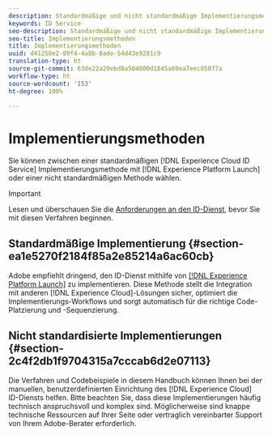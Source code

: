 ```yaml
---
description: Standardmäßige und nicht standardmäßige Implementierungsmethoden des Experience Cloud-Identity-Diensts.
keywords: ID Service
seo-description: Standardmäßige und nicht standardmäßige Implementierungsmethoden des Experience Cloud-Identity-Diensts.
seo-title: Implementierungsmethoden
title: Implementierungsmethoden
uuid: d41250e2-09f4-4a8b-8ade-54d43e9281c9
translation-type: ht
source-git-commit: 63de22a29ebd8a504800d1045a69ea7eec05077a
workflow-type: ht
source-wordcount: '153'
ht-degree: 100%

---
```



# Implementierungsmethoden

Sie können zwischen einer standardmäßigen [!DNL Experience Cloud ID Service] Implementierungsmethode mit [!DNL Experience Platform Launch] oder einer nicht standardmäßigen Methode wählen.

>[!IMPORTANT]
>
>Lesen und überschauen Sie die [Anforderungen an den ID-Dienst](../reference/requirements.md), bevor Sie mit diesen Verfahren beginnen.

## Standardmäßige Implementierung {#section-ea1e5270f2184f85a2e85214a6ac60cb}

Adobe empfiehlt dringend, den ID-Dienst mithilfe von [[!DNL Experience Platform Launch]](https://docs.adobe.com/content/help/de-DE/launch/using/implement/solutions/idservice-save.html) zu implementieren. Diese Methode stellt die Integration mit anderen [!DNL Experience Cloud]-Lösungen sicher, optimiert die Implementierungs-Workflows und sorgt automatisch für die richtige Code-Platzierung und -Sequenzierung.

## Nicht standardisierte Implementierungen {#section-2c4f2db1f9704315a7cccab6d2e07113}

Die Verfahren und Codebeispiele in diesem Handbuch können Ihnen bei der manuellen, benutzerdefinierten Einrichtung des [!DNL Experience Cloud] ID-Diensts helfen. Bitte beachten Sie, dass diese Implementierungen häufig technisch anspruchsvoll und komplex sind. Möglicherweise sind knappe technische Ressourcen auf Ihrer Seite oder vertraglich vereinbarter Support von Ihrem Adobe-Berater erforderlich.

